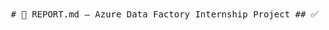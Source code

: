 <pre lang="markdown"> # 📄 REPORT.md – Azure Data Factory Internship Project ## ✅ What is this project about? This project is part of the CSI Internship 2025, showcasing real-world use cases implemented using **Azure Data Factory**. It includes two major pipelines: - A REST API ingestion pipeline for fetching country-specific data and storing it in **Azure Data Lake Storage Gen2**. - A conditional data movement pipeline between **Azure SQL Database** and **ADLS**, with **modular pipeline execution** using parent-child logic and parameterization. --- ## 🧩 What challenges were solved using ADF? - Automated ingestion and storage of external API data. - Conditional logic to copy data only when specific thresholds (e.g., record counts) were met. - Modular design using **Execute Pipeline** activity and parameters. - Dynamic file naming and path generation based on runtime data. --- ## 🛠️ Where dynamic handling was used? - **Parameterized datasets** for dynamic country-based file generation. - **Dynamic output file names** driven by record counts. - Conditional **If activities** that control child pipeline execution. - Use of **ForEach loops** with dynamically evaluated values. --- ## 📚 What I learned As a beginner to Azure, I initially struggled with: - Setting up **Linked Services**, especially for REST and SQL sources. - **Web activity usage** inside ForEach loops (which was later replaced with Copy Activity). - Proper **parameter passing** and expression syntax. - SQL Database **firewall rules** and **resource access restrictions**. - Handling **nested conditions**, which Azure ADF doesn’t support directly—so I split logic into multiple branches. - Connecting **child pipelines** with the correct parameter mapping. These challenges helped me build a deep understanding of how to orchestrate and automate pipelines in Azure Data Factory. --- ## 🚀 What could be improved or added next? - Implement **logging and error handling** using Stored Procedures or ADF diagnostics. - Add **unit testing mechanisms** using Data Flow debug or mock datasets. - Expand support for **more countries or APIs**. - Introduce **Delta Lake ingestion** for incremental loading. - Use **parameter files or config tables** to manage metadata-driven pipelines. </pre>
